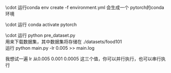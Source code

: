 \cdot 运行conda env create -f environment.yml
会生成一个 pytorch的conda环境  

\cdot 运行 conda activate pytorch   

\cdot 运行 python pre_dataset.py   
用来下载数据集，其中数据集将存储在 ./datasets/food101  
运行 python main.py -lr 0.005 >> main.log   

我想试一遍 lr 从0.005 0.001 0.0005 这三个值，你可以并行执行，也可以串行执行



